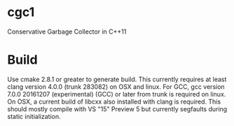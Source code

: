 cgc1
====

Conservative Garbage Collector in C++11

Build
====
Use cmake 2.8.1 or greater to generate build.
This currently requires at least clang version 4.0.0 (trunk 283082) on OSX and linux.
For GCC, gcc version 7.0.0 20161207 (experimental) (GCC) or later from trunk is required on linux.
On OSX, a current build of libcxx also installed with clang is required.
This should mostly compile with VS "15" Preview 5 but currently segfaults during static initialization.